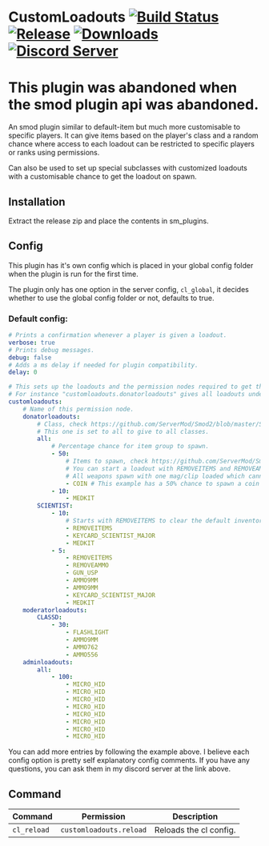 # CustomLoadouts [![Build Status](https://jenkins.karlofduty.com/job/CustomLoadouts/job/master/badge/icon)](https://jenkins.karlofduty.com/blue/organizations/jenkins/CustomLoadouts/activity) [![Release](https://img.shields.io/github/release/KarlofDuty/CustomLoadouts.svg)](https://github.com/KarlOfDuty/CustomLoadouts/releases) [![Downloads](https://img.shields.io/github/downloads/KarlOfDuty/CustomLoadouts/total.svg)](https://github.com/KarlOfDuty/CustomLoadouts/releases) [![Discord Server](https://img.shields.io/discord/430468637183442945.svg?label=discord)](https://discord.gg/C5qMvkj)

# This plugin was abandoned when the smod plugin api was abandoned.

An smod plugin similar to default-item but much more customisable to specific players. It can give items based on the player's class and a random chance where access to each loadout can be restricted to specific players or ranks using permissions.

Can also be used to set up special subclasses with customized loadouts with a customisable chance to get the loadout on spawn.

## Installation

Extract the release zip and place the contents in sm_plugins.

## Config

This plugin has it's own config which is placed in your global config folder when the plugin is run for the first time.

The plugin only has one option in the server config, `cl_global`, it decides whether to use the global config folder or not, defaults to true.

### Default config:
```yaml
# Prints a confirmation whenever a player is given a loadout.
verbose: true
# Prints debug messages.
debug: false
# Adds a ms delay if needed for plugin compatibility.
delay: 0

# This sets up the loadouts and the permission nodes required to get them.
# For instance "customloadouts.donatorloadouts" gives all loadouts under the donatorloadouts node below, as long as the class and chance checks are successful.
customloadouts:
    # Name of this permission node.
    donatorloadouts:
        # Class, check https://github.com/ServerMod/Smod2/blob/master/Smod2/API/TeamRole.cs for class names (called RoleType in the link).
        # This one is set to all to give to all classes.
        all:
            # Percentage chance for item group to spawn.
            - 50:
                # Items to spawn, check https://github.com/ServerMod/Smod2/blob/master/Smod2/API/Item.cs for item names.
                # You can start a loadout with REMOVEITEMS and REMOVEAMMO to delete the existing items/ammo.
                # All weapons spawn with one mag/clip loaded which cannot be removed, giving ammo adds the ammo directly to the player instead of spawning it as an item in their inventory.
                - COIN # This example has a 50% chance to spawn a coin to all players with the customloadouts.donatorloadouts permission node.
            - 10:
                - MEDKIT
        SCIENTIST:
            - 10:
                # Starts with REMOVEITEMS to clear the default inventory before the items are added.
                - REMOVEITEMS
                - KEYCARD_SCIENTIST_MAJOR
                - MEDKIT
            - 5:
                - REMOVEITEMS
                - REMOVEAMMO
                - GUN_USP
                - AMMO9MM
                - AMMO9MM
                - KEYCARD_SCIENTIST_MAJOR
                - MEDKIT
    moderatorloadouts:
        CLASSD:
            - 30:
                - FLASHLIGHT
                - AMMO9MM
                - AMMO762
                - AMMO556
    adminloadouts:
        all:
            - 100:
                - MICRO_HID
                - MICRO_HID
                - MICRO_HID
                - MICRO_HID
                - MICRO_HID
                - MICRO_HID
                - MICRO_HID
                - MICRO_HID
```

You can add more entries by following the example above. I believe each config option is pretty self explanatory config comments.  If you have any questions, you can ask them in my discord server at the link above.

## Command
| Command | Permission | Description |
|----     |----        |----         |
| `cl_reload` | `customloadouts.reload` | Reloads the cl config.
